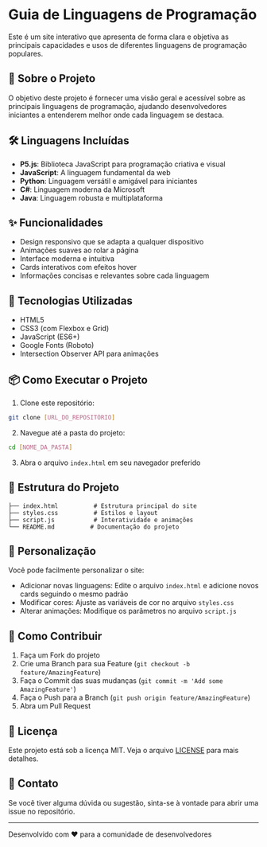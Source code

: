 # Guia de Linguagens de Programação

Este é um site interativo que apresenta de forma clara e objetiva as principais capacidades e usos de diferentes linguagens de programação populares.

## 🚀 Sobre o Projeto

O objetivo deste projeto é fornecer uma visão geral e acessível sobre as principais linguagens de programação, ajudando desenvolvedores iniciantes a entenderem melhor onde cada linguagem se destaca.

## 🛠️ Linguagens Incluídas

- **P5.js**: Biblioteca JavaScript para programação criativa e visual
- **JavaScript**: A linguagem fundamental da web
- **Python**: Linguagem versátil e amigável para iniciantes
- **C#**: Linguagem moderna da Microsoft
- **Java**: Linguagem robusta e multiplataforma

## ✨ Funcionalidades

- Design responsivo que se adapta a qualquer dispositivo
- Animações suaves ao rolar a página
- Interface moderna e intuitiva
- Cards interativos com efeitos hover
- Informações concisas e relevantes sobre cada linguagem

## 🎨 Tecnologias Utilizadas

- HTML5
- CSS3 (com Flexbox e Grid)
- JavaScript (ES6+)
- Google Fonts (Roboto)
- Intersection Observer API para animações

## 📦 Como Executar o Projeto

1. Clone este repositório:
```bash
git clone [URL_DO_REPOSITÓRIO]
```

2. Navegue até a pasta do projeto:
```bash
cd [NOME_DA_PASTA]
```

3. Abra o arquivo `index.html` em seu navegador preferido

## 🎯 Estrutura do Projeto

```
├── index.html          # Estrutura principal do site
├── styles.css          # Estilos e layout
├── script.js           # Interatividade e animações
└── README.md          # Documentação do projeto
```

## 🔧 Personalização

Você pode facilmente personalizar o site:

- Adicionar novas linguagens: Edite o arquivo `index.html` e adicione novos cards seguindo o mesmo padrão
- Modificar cores: Ajuste as variáveis de cor no arquivo `styles.css`
- Alterar animações: Modifique os parâmetros no arquivo `script.js`

## 🤝 Como Contribuir

1. Faça um Fork do projeto
2. Crie uma Branch para sua Feature (`git checkout -b feature/AmazingFeature`)
3. Faça o Commit das suas mudanças (`git commit -m 'Add some AmazingFeature'`)
4. Faça o Push para a Branch (`git push origin feature/AmazingFeature`)
5. Abra um Pull Request

## 📝 Licença

Este projeto está sob a licença MIT. Veja o arquivo [LICENSE](LICENSE) para mais detalhes.

## 📧 Contato

Se você tiver alguma dúvida ou sugestão, sinta-se à vontade para abrir uma issue no repositório.

---
Desenvolvido com ❤️ para a comunidade de desenvolvedores 
